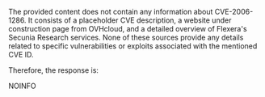 The provided content does not contain any information about CVE-2006-1286. It consists of a placeholder CVE description, a website under construction page from OVHcloud, and a detailed overview of Flexera's Secunia Research services. None of these sources provide any details related to specific vulnerabilities or exploits associated with the mentioned CVE ID.

Therefore, the response is:

NOINFO